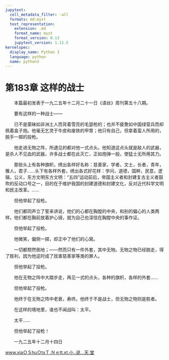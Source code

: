 ```yaml
---
jupytext:
  cell_metadata_filter: -all
  formats: md:myst
  text_representation:
    extension: .md
    format_name: myst
    format_version: 0.13
    jupytext_version: 1.11.5
kernelspec:
  display_name: Python 3
  language: python
  name: python3
---
```

# 第183章  这样的战士 

　　本篇最初发表于一九二五年十二月二十一日《语丝》周刊第五十八期。 

　　要有这样的一种战士—— 

　　已不是蒙昧如非洲土人而背着雪亮的毛瑟枪的；也并不疲惫如中国绿营兵而却佩着盒子炮。他毫无乞灵于牛皮和废铁的甲胄；他只有自己，但拿着蛮人所用的，脱手一掷的投枪。 

　　他走进无物之阵，所遇见的都对他一式点头。他知道这点头就是敌人的武器，是杀人不见血的武器，许多战士都在此灭亡，正如炮弹一般，使猛士无所用其力。 

　　那些头上有各种旗帜，绣出各样好名称：慈善家，学者，文士，长者，青年，雅人，君子……头下有各样外套，绣出各式好花样：学问，道德，国粹，民意，逻辑，公义，东方文明东方文明：“五四”运动前后，帝国主义者和封建复古主义者鼓吹的反动口号之一，目的在于维护我国的封建道德和封建文化，反对近代科学文明和民主改革。…… 

　　但他举起了投枪。 

　　他们都同声立了誓来讲说，他们的心都在胸膛的中央，和别的偏心的人类两样。他们都在胸前放着护心镜，就为自己也深信在胸膛中央的事作证。 

　　但他举起了投枪。 

　　他微笑，偏侧一掷，却正中了他们的心窝。 

　　一切都颓然倒地；——然而只有一件外套，其中无物。无物之物已经脱走，得了胜利，因为他这时成了戕害慈善家等类的罪人。 

　　但他举起了投枪。 

　　他在无物之阵中大踏步走，再见一式的点头，各种的旗帜，各样的外套…… 

　　但他举起了投枪。 

　　他终于在无物之阵中老衰，寿终。他终于不是战士，但无物之物则是胜者。 

　　在这样的境地里，谁也不闻战叫：太平。 

　　太平…… 

　　但他举起了投枪！ 

　　一九二五年十二月十四日 

www.xiaＯＳhuＯtxＴ.Ｎｅtt.xt.小..说...天.堂 

